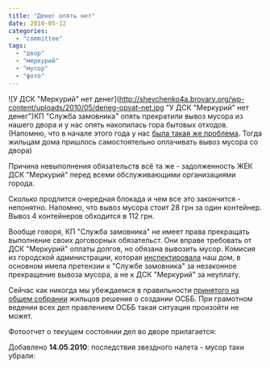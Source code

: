 ```yaml
---
title: "Денег опять нет"
date: 2010-05-12
categories: 
  - "committee"
tags: 
  - "двор"
  - "меркурий"
  - "мусор"
  - "фото"
---
```


![У ДСК "Меркурий" нет денег](http://shevchenko4a.brovary.org/wp-content/uploads/2010/05/deneg-opyat-net.jpg "У ДСК "Меркурий" нет денег")КП "Служба замовника" опять прекратили вывоз мусора из нашего двора и у нас опять накопилась гора бытовых отходов. (Напомню, что в начале этого года у нас [была такая же проблема](http://shevchenko4a.brovary.org/deneg-net/). Тогда жильцам дома пришлось самостоятельно оплачивать вывоз мусора со двора)

Причина невыполнения обязательств всё та же - задолженность ЖЕК ДСК "Меркурий" перед всеми обслуживающими организациями города.

Сколько продлится очередная блокада и чем все это закончится - непонятно. Напомню, что вывоз мусора стоит 28 грн за один контейнер. Вывоз 4 контейнеров обходится в 112 грн.

Вообще говоря, <!--more-->КП "Служба замовника" не имеет права прекращать выполнение своих договорных обязательст. Они вправе требовать от ДСК "Меркурий" оплаты долгов, но обязана вывозить мусор. Комисия из городской администрации, которая [инспектировала](http://shevchenko4a.brovary.org/sledstvie-vedet-gorsovet/) наш дом, в основном имела претензии к "Службе замовника" за незаконное прекращение вывоза мусора, а не к ДСК "Меркурий" за неуплату.

Сейчас как никогда мы убеждаемся в правильности [принятого на общем собрании](http://shevchenko4a.brovary.org/osbb-shevchenko-4-a-byt/) жильцов решения о создании ОСББ. При грамотном ведении всех дел правлением ОСББ такая ситуация произойти не может.

Фотоотчет о текущем состоянии дел во дворе прилагается:

Добавлено **14.05.2010**: последствия звездного налета - мусор таки убрали:

<script type="text/javascript">$(document).ready(function() { $("#container2").pwi({ username: 'shevchenko4a.brovary.org', mode: 'album', album: 'DenegNet2', thumbSize: 144, showAlbumDescription: false }); $("#container3").pwi({ username: 'shevchenko4a.brovary.org', mode: 'album', album: 'DenegNet2upd', thumbSize: 144, showAlbumDescription: false }); });</script>
